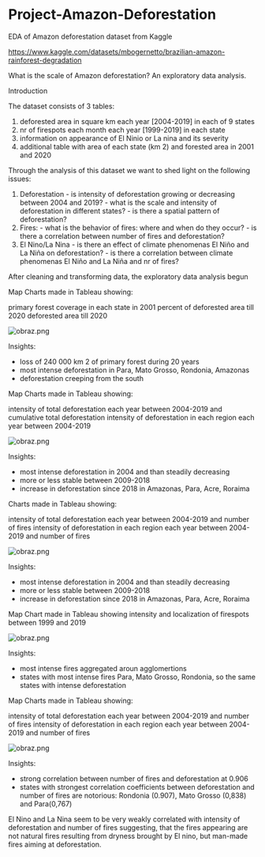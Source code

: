 # Project-Amazon-Deforestation
EDA of Amazon deforestation dataset from Kaggle

https://www.kaggle.com/datasets/mbogernetto/brazilian-amazon-rainforest-degradation

What is the scale of Amazon deforestation?
An exploratory data analysis.

Introduction

The dataset consists of 3 tables:

1)  deforested area in square km each year [2004-2019] in each of 9 states 
2)  nr of firespots each month each year [1999-2019] in each state
3)  information on appearance of El Ninio or La nina and its severity
4)  additional table with area of each state (km 2) and forested area in 2001 and 2020

Through the analysis of this dataset we want to shed light on the following issues:

1. Deforestation
        - is intensity of deforestation growing or decreasing between 2004 and 2019?
        - what is the scale and intensity of deforestation in different states?
        - is there a spatial pattern of deforestation?
2. Fires:
        - what is the behavior of fires: where and when do they occur?
        - is there a correlation between number of fires and deforestation?
3. El Nino/La Nina
        - is there an effect of climate phenomenas El Niño and La Niña on deforestation?
        - is there a correlation between climate phenomenas El Niño and La Niña and nr of fires?
        
        
After cleaning and transforming data, the exploratory data analysis begun

Map Charts made in Tableau showing:

   primary forest coverage in each state in 2001
   percent of deforested area till 2020
   deforested area till 2020

        
![obraz.png](attachment:54973c2a-a42b-4c59-bd31-95e7077a64f1.png)

Insights:

 - loss of 240 000 km 2 of primary forest during 20 years
 - most intense deforestation in Para, Mato Grosso, Rondonia, Amazonas
 - deforestation creeping from the south

Map Charts made in Tableau showing:

   intensity of total deforestation each year between 2004-2019 and cumulative total deforestation
   intensity of deforestation in each region each year between 2004-2019

![obraz.png](attachment:6acc9f21-5867-4ca7-b231-e890658610b1.png)

Insights:

- most intense deforestation in 2004 and than steadily decreasing
- more or less stable between 2009-2018
- increase in deforestation since 2018 in Amazonas, Para, Acre, Roraima

Charts made in Tableau showing:

   intensity of total deforestation each year between 2004-2019 and number of fires
   intensity of deforestation in each region each year between 2004-2019 and number of fires

![obraz.png](attachment:64aa382a-e961-4765-910f-9197454a5000.png)

Insights:

- most intense deforestation in 2004 and than steadily decreasing
- more or less stable between 2009-2018
- increase in deforestation since 2018 in Amazonas, Para, Acre, Roraima

Map Chart made in Tableau showing intensity and localization of firespots between 1999 and 2019

![obraz.png](attachment:5fee5e71-232b-4f67-a4d1-60e254edf5d5.png)

Insights:

 - most intense fires aggregated aroun agglomertions
 - states with most intense fires Para, Mato Grosso, Rondonia, so the same states with intense deforestation

Map Charts made in Tableau showing:

   intensity of total deforestation each year between 2004-2019 and number of fires
   intensity of deforestation in each region each year between 2004-2019 and number of fires

![obraz.png](attachment:64aa382a-e961-4765-910f-9197454a5000.png)

Insights:

- strong correlation between number of fires and deforestation at 0.906
- states with strongest correlation coefficients between deforestation and number of fires are notorious:
        Rondonia (0.907), Mato Grosso (0,838) and Para(0,767)


El Nino and La Nina seem to be very weakly correlated with intensity of deforestation and number of fires suggesting, 
that the fires appearing are not natural fires resulting from dryness brought by El nino, but man-made fires aiming at deforestation.
